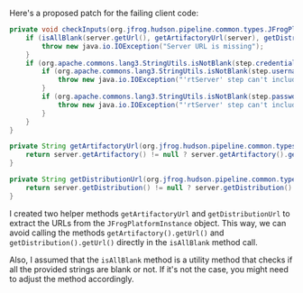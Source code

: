 Here's a proposed patch for the failing client code:
```java
private void checkInputs(org.jfrog.hudson.pipeline.common.types.JFrogPlatformInstance server) throws java.io.IOException {
    if (isAllBlank(server.getUrl(), getArtifactoryUrl(server), getDistributionUrl(server), step.url, step.artifactoryUrl, step.distributionUrl)) {
        throw new java.io.IOException("Server URL is missing");
    }
    if (org.apache.commons.lang3.StringUtils.isNotBlank(step.credentialsId)) {
        if (org.apache.commons.lang3.StringUtils.isNotBlank(step.username)) {
            throw new java.io.IOException("'rtServer' step can't include both credentialsId and username");
        }
        if (org.apache.commons.lang3.StringUtils.isNotBlank(step.password)) {
            throw new java.io.IOException("'rtServer' step can't include both credentialsId and password");
        }
    }
}

private String getArtifactoryUrl(org.jfrog.hudson.pipeline.common.types.JFrogPlatformInstance server) {
    return server.getArtifactory() != null ? server.getArtifactory().getUrl() : "";
}

private String getDistributionUrl(org.jfrog.hudson.pipeline.common.types.JFrogPlatformInstance server) {
    return server.getDistribution() != null ? server.getDistribution().getUrl() : "";
}
```
I created two helper methods `getArtifactoryUrl` and `getDistributionUrl` to extract the URLs from the `JFrogPlatformInstance` object. This way, we can avoid calling the methods `getArtifactory().getUrl()` and `getDistribution().getUrl()` directly in the `isAllBlank` method call.

Also, I assumed that the `isAllBlank` method is a utility method that checks if all the provided strings are blank or not. If it's not the case, you might need to adjust the method accordingly.